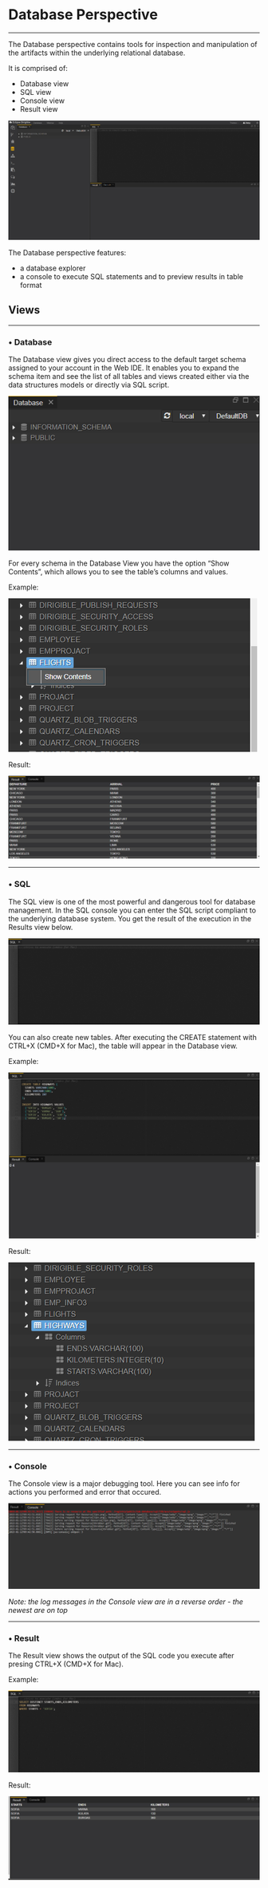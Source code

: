  # Database Perspective
---
The Database perspective contains tools for inspection and manipulation of the artifacts within the underlying relational database.

It is comprised of:
  - Database view
  - SQL view 
  - Console view 
  - Result view

![Database](1.png)

The Database perspective features:
  - a database explorer
  - a console to execute SQL statements and to preview results in table format


## Views
---
### • Database
The Database view gives you direct access to the default target schema assigned to your account in the Web IDE.
It enables you to expand the schema item and see the list of all tables and views created either via the data structures models or directly via SQL script.

![Database View](2.png)

For every schema in the Database View you have the option “Show Contents”, which allows you to see the table’s columns and values.

Example:

![Database Example](6.png)

Result:

![Database Result](7.png)

---
### • SQL
The SQL view is one of the most powerful and dangerous tool for database management.
In the SQL console you can enter the SQL script compliant to the underlying database system.
You get the result of the execution in the Results view below.

![SQL View](3.png)

You can also create new tables. After executing the CREATE statement with CTRL+X (CMD+X  for Mac), the table will appear in the Database view.

Example:

![SQL Example](8.png)

Result:

![SQL Example](9.png)

---
### • Console
The Console view is a major debugging tool. Here you can see info for actions you performed and error that occured.

![Console View](4.png)

*Note: the log messages in the Console view are in a reverse order - the newest are on top*

---
### • Result
The Result view shows the output of the SQL code you execute after presing CTRL+X (CMD+X  for Mac).

Example:

![Result Example](10.png)

Result:

![Result Result](11111.png)
